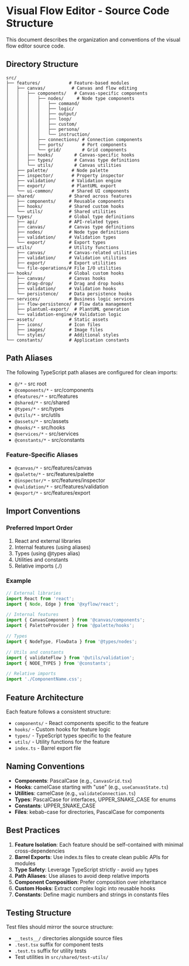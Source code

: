 # Visual Flow Editor - Source Code Structure

This document describes the organization and conventions of the visual flow editor source code.

## Directory Structure

```
src/
├── features/           # Feature-based modules
│   ├── canvas/          # Canvas and flow editing
│   │   ├── components/   # Canvas-specific components
│   │   │   ├── nodes/     # Node type components
│   │   │   │   ├── command/
│   │   │   │   ├── logic/
│   │   │   │   ├── output/
│   │   │   │   ├── loop/
│   │   │   │   ├── custom/
│   │   │   │   ├── persona/
│   │   │   │   └── instruction/
│   │   │   ├── connections/ # Connection components
│   │   │   ├── ports/       # Port components
│   │   │   └── grid/        # Grid components
│   │   ├── hooks/        # Canvas-specific hooks
│   │   ├── types/        # Canvas type definitions
│   │   └── utils/        # Canvas utilities
│   ├── palette/         # Node palette
│   ├── inspector/       # Property inspector
│   ├── validation/      # Validation engine
│   ├── export/          # PlantUML export
│   └── ui-common/       # Shared UI components
├── shared/             # Shared across features
│   ├── components/     # Reusable components
│   ├── hooks/          # Shared custom hooks
│   └── utils/          # Shared utilities
├── types/              # Global type definitions
│   ├── api/            # API-related types
│   ├── canvas/         # Canvas type definitions
│   ├── nodes/          # Node type definitions
│   ├── validation/     # Validation types
│   └── export/         # Export types
├── utils/              # Utility functions
│   ├── canvas/         # Canvas-related utilities
│   ├── validation/     # Validation utilities
│   ├── export/         # Export utilities
│   └── file-operations/# File I/O utilities
├── hooks/              # Global custom hooks
│   ├── canvas/         # Canvas hooks
│   ├── drag-drop/      # Drag and drop hooks
│   ├── validation/     # Validation hooks
│   └── persistence/    # Data persistence hooks
├── services/           # Business logic services
│   ├── flow-persistence/ # Flow data management
│   ├── plantuml-export/  # PlantUML generation
│   └── validation-engine/# Validation logic
├── assets/             # Static assets
│   ├── icons/          # Icon files
│   ├── images/         # Image files
│   └── styles/         # Additional styles
└── constants/          # Application constants
```

## Path Aliases

The following TypeScript path aliases are configured for clean imports:

- `@/*` - src root
- `@components/*` - src/components
- `@features/*` - src/features
- `@shared/*` - src/shared
- `@types/*` - src/types
- `@utils/*` - src/utils
- `@assets/*` - src/assets
- `@hooks/*` - src/hooks
- `@services/*` - src/services
- `@constants/*` - src/constants

### Feature-Specific Aliases

- `@canvas/*` - src/features/canvas
- `@palette/*` - src/features/palette
- `@inspector/*` - src/features/inspector
- `@validation/*` - src/features/validation
- `@export/*` - src/features/export

## Import Conventions

### Preferred Import Order

1. React and external libraries
2. Internal features (using aliases)
3. Types (using @types alias)
4. Utilities and constants
5. Relative imports (./)

### Example

```typescript
// External libraries
import React from 'react';
import { Node, Edge } from '@xyflow/react';

// Internal features
import { CanvasComponent } from '@canvas/components';
import { PaletteProvider } from '@palette/hooks';

// Types
import { NodeType, FlowData } from '@types/nodes';

// Utils and constants
import { validateFlow } from '@utils/validation';
import { NODE_TYPES } from '@constants';

// Relative imports
import './ComponentName.css';
```

## Feature Architecture

Each feature follows a consistent structure:

- `components/` - React components specific to the feature
- `hooks/` - Custom hooks for feature logic
- `types/` - TypeScript types specific to the feature
- `utils/` - Utility functions for the feature
- `index.ts` - Barrel export file

## Naming Conventions

- **Components**: PascalCase (e.g., `CanvasGrid.tsx`)
- **Hooks**: camelCase starting with "use" (e.g., `useCanvasState.ts`)
- **Utilities**: camelCase (e.g., `validateConnection.ts`)
- **Types**: PascalCase for interfaces, UPPER_SNAKE_CASE for enums
- **Constants**: UPPER_SNAKE_CASE
- **Files**: kebab-case for directories, PascalCase for components

## Best Practices

1. **Feature Isolation**: Each feature should be self-contained with minimal cross-dependencies
2. **Barrel Exports**: Use index.ts files to create clean public APIs for modules
3. **Type Safety**: Leverage TypeScript strictly - avoid `any` types
4. **Path Aliases**: Use aliases to avoid deep relative imports
5. **Component Composition**: Prefer composition over inheritance
6. **Custom Hooks**: Extract complex logic into reusable hooks
7. **Constants**: Define magic numbers and strings in constants files

## Testing Structure

Test files should mirror the source structure:

- `__tests__/` directories alongside source files
- `.test.tsx` suffix for component tests
- `.test.ts` suffix for utility tests
- Test utilities in `src/shared/test-utils/`

